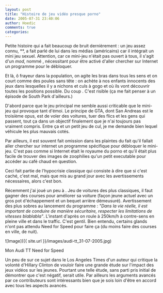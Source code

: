 ```yaml
---
layout: post
title: "Histoire de jeu vidéo presque porno"
date: 2005-07-31 23:40:06
author: Hoedic
comments: true
categories: 
---
```



Petite histoire qui a fait beaucoup de bruit dernièrement : un jeu assez connu, **, a fait parlé de lui dans les médias (américains) car il intégrait un mini jeu sexuel. Attention, car ce mini-jeu n'était pas ouvert à tous, il s'agit d'un *mod*, nommé , nécessitant pour être activé d'aller chercher sur Internet un programme pour le débloquer.

Et là, ô frayeur dans la population, on agite les bras dans tous les sens et on court comme des poules sans tête : on achète à nos enfants innocents des jeux dans lesquelles il y a nichons et culs à gogo et où ils vont découvrir toutes les positions possible. Du coup . C'est risible (ça me fait penser à un épisode de South Park d'ailleurs.)

D'abord parce que le jeu principal me semble aussi criticable que le mini-jeu qui provoque tant d'émoi. Le principe de GTA, dont San Andreas est le troisième opus, est de voler des voitures, tuer des flics et les gens qui passent, tout ça dans un objectif finalement que je n'ai toujours pas vraiment compris. Entre ça et un petit jeu de cul, je me demande bien lequel véhicule les plus mauvais cotés.

Par ailleurs, il est souvent fait omission dans les plaintes du fait qu'il fallait aller chercher sur internet un programme spécifique pour débloquer le mini-jeu. C'est pas comme si Internet était le royaume du porno et qu'il était plus facile de trouver des images de zoophilies qu'un petit executable pour accéder au café chaud en question.

Ceci fait partie de l'hypocrisie classique qui consiste à dire que si c'est caché, c'est mal, mais que mis au grand jour avec les avertissements nécessaires, alors c'est bon.

Récemment j'ai joué un peu à . Jeu de voitures des plus classiques, il faut gagner des courses pour améliorer sa voiture (façon jeune actuel avec un gros pot d'échappement et un bequet arrière démeusuré). Avertissement des plus sobres au lancement du programme : *"Dans la vie réelle, il est important de conduire de manière sécuritaire, respecter les limitations de vitesses blablabla"*. L'instant d'après on roule à 250km/h à contre-sens en pleine ville et dans le traffic. C'est gentil. Bien entendu, certains glands n'ont pas attendu Need for Speed pour faire ça (du moins faire des courses en ville, de nuit).

![Image]({{ site.url }}/images/audi-tt_31-07-2005.jpg)
<div class="photoattrib">Mon Audi TT Need for Speed</div>



Un peu de  sur ce sujet dans le Los Angeles Times d'un auteur qui critique la volonté d'Hillary Clinton de vouloir faire une grande étude sur l'impact des jeux vidéos sur les jeunes. Pourtant une telle étude, sans parti pris initial de démontrer que c'est négatif, serait utile. Par ailleurs les arguments avancés par ce contributeurs sont intéressants bien que je sois loin d'être en accord avec tous les aspects avancés.